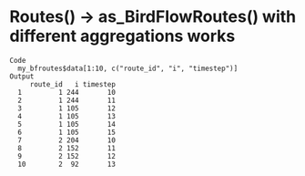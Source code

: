 # Routes() -> as_BirdFlowRoutes() with different aggregations works

    Code
      my_bfroutes$data[1:10, c("route_id", "i", "timestep")]
    Output
         route_id   i timestep
      1         1 244       10
      2         1 244       11
      3         1 105       12
      4         1 105       13
      5         1 105       14
      6         1 105       15
      7         2 204       10
      8         2 152       11
      9         2 152       12
      10        2  92       13


